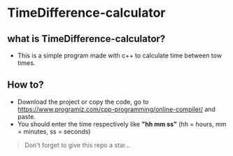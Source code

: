 # TimeDifference-calculator

## what is TimeDifference-calculator?
- This is a simple program made with c++ to calculate time between tow times.

## How to?
- Download the project or copy the code, go to https://www.programiz.com/cpp-programming/online-compiler/ and paste.
- You should enter the time respectively like **"hh mm ss"** (hh = hours, mm = minutes, ss = seconds)

> Don't forget to give this repo a star...
